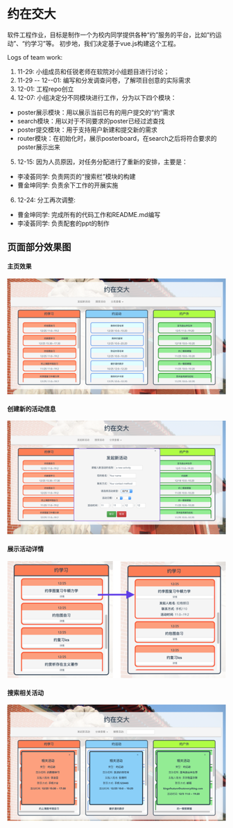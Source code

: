 # 约在交大
软件工程作业，目标是制作一个为校内同学提供各种“约”服务的平台，比如“约运动”、“约学习”等。
初步地，我们决定基于vue.js构建这个工程。

Logs of team work:

1. 11-29: 小组成员和任锐老师在软院对小组题目进行讨论；
2. 11-29 -- 12--01: 编写和分发调查问卷，了解项目创意的实际需求
3. 12-01: 工程repo创立
4. 12-07: 小组决定分不同模块进行工作，分为以下四个模块：
* poster展示模块：用以展示当前已有的用户提交的“约”需求
* search模块：用以对于不同要求的poster已经过滤查找
* poster提交模块：用于支持用户新建和提交新的需求
* router模块：在初始化时，展示posterboard，在search之后将符合要求的poster展示出来
5. 12-15: 因为人员原因，对任务分配进行了重新的安排，主要是：
* 李凌荟同学: 负责网页的“搜索栏”模块的构建
* 曹金坤同学: 负责余下工作的开展实施
6. 12-24: 分工再次调整:
* 曹金坤同学: 完成所有的代码工作和README.md编写
* 李凌荟同学: 负责配套的ppt的制作

## 页面部分效果图

#### 主页效果
![The home page](./supply/threeboard.png)

#### 创建新的活动信息
![Create new poster](./supply/commitNewPoster.png)

#### 展示活动详情
![Show details](./supply/detailShown.png)

#### 搜索相关活动
![Search posters](./supply/searchPoster.png)
